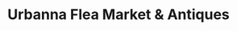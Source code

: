 ---
title: "Urbanna Flea Market & Antiques"
url: /saluda/urbanna-flea-market-and-antiques/
shop: antiques
---